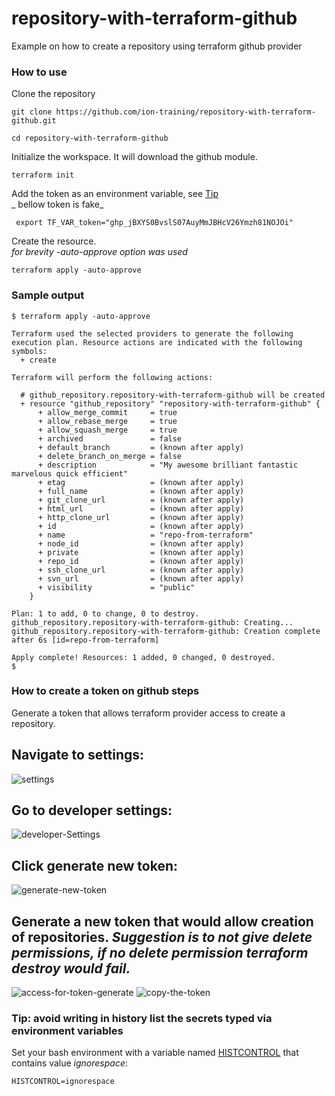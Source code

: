 # repository-with-terraform-github
Example on how to create a repository using terraform github provider

### How to use

Clone the repository
```
git clone https://github.com/ion-training/repository-with-terraform-github.git
```

```
cd repository-with-terraform-github
```

Initialize the workspace. It will download the github module.
```
terraform init
```

Add the token as an environment variable, see [Tip](https://github.com/ion-training/repository-with-terraform-github#tip-avoid-writing-in-history-list-the-secrets-typed-via-environment-variables) \
_   bellow token is fake_
```
 export TF_VAR_token="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"
```

Create the resource. \
_for brevity -auto-approve option was used_
```
terraform apply -auto-approve
```

### Sample output
```
$ terraform apply -auto-approve

Terraform used the selected providers to generate the following execution plan. Resource actions are indicated with the following symbols:
  + create

Terraform will perform the following actions:

  # github_repository.repository-with-terraform-github will be created
  + resource "github_repository" "repository-with-terraform-github" {
      + allow_merge_commit     = true
      + allow_rebase_merge     = true
      + allow_squash_merge     = true
      + archived               = false
      + default_branch         = (known after apply)
      + delete_branch_on_merge = false
      + description            = "My awesome brilliant fantastic marvelous quick efficient"
      + etag                   = (known after apply)
      + full_name              = (known after apply)
      + git_clone_url          = (known after apply)
      + html_url               = (known after apply)
      + http_clone_url         = (known after apply)
      + id                     = (known after apply)
      + name                   = "repo-from-terraform"
      + node_id                = (known after apply)
      + private                = (known after apply)
      + repo_id                = (known after apply)
      + ssh_clone_url          = (known after apply)
      + svn_url                = (known after apply)
      + visibility             = "public"
    }

Plan: 1 to add, 0 to change, 0 to destroy.
github_repository.repository-with-terraform-github: Creating...
github_repository.repository-with-terraform-github: Creation complete after 6s [id=repo-from-terraform]

Apply complete! Resources: 1 added, 0 changed, 0 destroyed.
$
```

### How to create a token on github steps
Generate a token that allows terraform provider access to create a repository.

Navigate to settings:
---
![settings](./source/screenshots/2021-10-17-23-47-31.png)

Go to developer settings:
---
![developer-Settings](./source/screenshots/2021-10-17-23-52-16.png)

Click generate new token:
---
![generate-new-token](./source/screenshots/2021-10-17-23-53-50.png)

Generate a new token that would allow creation of repositories.
_Suggestion is to not give delete permissions, if no delete permission terraform destroy would fail._
---
![access-for-token-generate](./source/screenshots/2021-10-18-00-12-11.png)
![copy-the-token](./source/screenshots/2021-10-18-00-09-11.png)

### Tip: avoid writing in history list the secrets typed via environment variables
Set your bash environment with a variable named [HISTCONTROL](https://www.gnu.org/software/bash/manual/html_node/Bash-Variables.html#index-HISTCONTROL) that contains value _ignorespace_:

```
HISTCONTROL=ignorespace
```